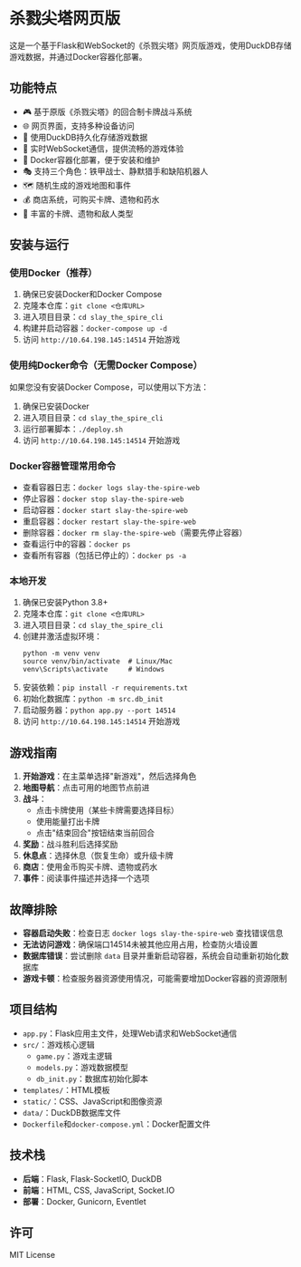# 杀戮尖塔网页版

这是一个基于Flask和WebSocket的《杀戮尖塔》网页版游戏，使用DuckDB存储游戏数据，并通过Docker容器化部署。

## 功能特点

- 🎮 基于原版《杀戮尖塔》的回合制卡牌战斗系统
- 🌐 网页界面，支持多种设备访问
- 💾 使用DuckDB持久化存储游戏数据
- 🔄 实时WebSocket通信，提供流畅的游戏体验
- 🐳 Docker容器化部署，便于安装和维护
- 🎭 支持三个角色：铁甲战士、静默猎手和缺陷机器人
- 🗺️ 随机生成的游戏地图和事件
- 💰 商店系统，可购买卡牌、遗物和药水
- 💪 丰富的卡牌、遗物和敌人类型

## 安装与运行

### 使用Docker（推荐）

1. 确保已安装Docker和Docker Compose
2. 克隆本仓库：`git clone <仓库URL>`
3. 进入项目目录：`cd slay_the_spire_cli`
4. 构建并启动容器：`docker-compose up -d`
5. 访问 `http://10.64.198.145:14514` 开始游戏

### 使用纯Docker命令（无需Docker Compose）

如果您没有安装Docker Compose，可以使用以下方法：

1. 确保已安装Docker
2. 进入项目目录：`cd slay_the_spire_cli`
3. 运行部署脚本：`./deploy.sh`
4. 访问 `http://10.64.198.145:14514` 开始游戏

### Docker容器管理常用命令

- 查看容器日志：`docker logs slay-the-spire-web`
- 停止容器：`docker stop slay-the-spire-web`
- 启动容器：`docker start slay-the-spire-web`
- 重启容器：`docker restart slay-the-spire-web`
- 删除容器：`docker rm slay-the-spire-web`（需要先停止容器）
- 查看运行中的容器：`docker ps`
- 查看所有容器（包括已停止的）：`docker ps -a`

### 本地开发

1. 确保已安装Python 3.8+
2. 克隆本仓库：`git clone <仓库URL>`
3. 进入项目目录：`cd slay_the_spire_cli`
4. 创建并激活虚拟环境：
   ```
   python -m venv venv
   source venv/bin/activate  # Linux/Mac
   venv\Scripts\activate     # Windows
   ```
5. 安装依赖：`pip install -r requirements.txt`
6. 初始化数据库：`python -m src.db_init`
7. 启动服务器：`python app.py --port 14514`
8. 访问 `http://10.64.198.145:14514` 开始游戏

## 游戏指南

1. **开始游戏**：在主菜单选择"新游戏"，然后选择角色
2. **地图导航**：点击可用的地图节点前进
3. **战斗**：
   - 点击卡牌使用（某些卡牌需要选择目标）
   - 使用能量打出卡牌
   - 点击"结束回合"按钮结束当前回合
4. **奖励**：战斗胜利后选择奖励
5. **休息点**：选择休息（恢复生命）或升级卡牌
6. **商店**：使用金币购买卡牌、遗物或药水
7. **事件**：阅读事件描述并选择一个选项

## 故障排除

- **容器启动失败**：检查日志 `docker logs slay-the-spire-web` 查找错误信息
- **无法访问游戏**：确保端口14514未被其他应用占用，检查防火墙设置
- **数据库错误**：尝试删除 `data` 目录并重新启动容器，系统会自动重新初始化数据库
- **游戏卡顿**：检查服务器资源使用情况，可能需要增加Docker容器的资源限制

## 项目结构

- `app.py`：Flask应用主文件，处理Web请求和WebSocket通信
- `src/`：游戏核心逻辑
  - `game.py`：游戏主逻辑
  - `models.py`：游戏数据模型
  - `db_init.py`：数据库初始化脚本
- `templates/`：HTML模板
- `static/`：CSS、JavaScript和图像资源
- `data/`：DuckDB数据库文件
- `Dockerfile`和`docker-compose.yml`：Docker配置文件

## 技术栈

- **后端**：Flask, Flask-SocketIO, DuckDB
- **前端**：HTML, CSS, JavaScript, Socket.IO
- **部署**：Docker, Gunicorn, Eventlet

## 许可

MIT License 